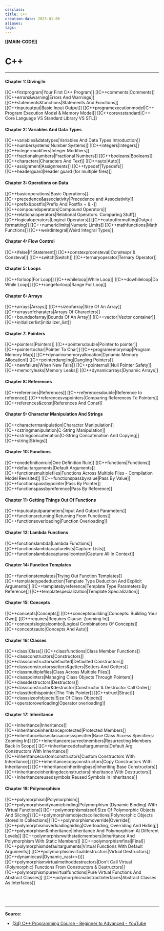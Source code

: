 ```yaml
---
cssclass:
title: C++
creation-date: 2023-01-06
aliases:
tags:
---
```

**[[MAIN-CODE]]**

# C++
---
#### **Chapter 1: Diving In**
[[C++firstprogram|Your First C++ Program]]
[[C++comments|Comments]]
[[C++errors&warning|Errors And Warnings]]
[[C++statements&functions|Statements And Functions]]
[[C++inputoutput|Basic Input Output]]
[[C++programexecutionmodel|C++ Program Execution Model & Memory Model]]
[[C++corevsstandard|C++ Core Language VS Standard Library VS STL]]

#### **Chapter 2: Variables And Data Types**
[[C++variables&datatypes|Variables And Data Types Introduction]]
[[C++numbersystems|Number Systems]]
[[C++integers|Integers]]
[[C++integermodifiers|Integer Modifiers]]
[[C++fractionalnumbers|Fractional Numbers]]
[[C++booleans|Booleans]]
[[C++characters|Characters And Text]]
[[C++auto|Auto]]
[[C++assignment|Assignments]]
[[C++typedef|Typedefs]]
[[C++headerguard|Header guard (for multiple files)]]

#### **Chapter 3: Operations on Data**
[[C++basicoperations|Basic Operations]]
[[C++precedence&associativity|Precedence and Associativity]]
[[C++prefix&postfix|Prefix And Postfix + & -]]
[[C++compoundoperators|Compound Operators]]
[[C++relationaloperators|Relational Operators: Comparing Stuff]]
[[C++logicaloperators|Logical Operators]]
[[C++outputformatting|Output formatting]]
[[C++numericlimits|Numeric Limits]]
[[C++mathfunctions|Math Functions]]
[[C++weirdintegral|Weird Integral Types]]

#### **Chapter 4: Flow Control**
[[C++ifelse|If Statement]]
[[C++constexprconsteval|Constexpr & Consteval]]
[[C++switch|Switch]]
[[C++ternaryoperator|Ternary Operator]]

#### **Chapter 5: Loops**
[[C++forloop|For Loop]]
[[C++whileloop|While Loop]]
[[C++dowhileloop|Do While Loop]]
[[C++rangeforloop|Range For Loop]]

#### **Chapter 6: Arrays**
[[C++arrays|Arrays]]
[[C++sizeofarray|Size Of An Array]]
[[C++arraysofcharaters|Arrays Of Characters]]
[[C++boundsofarray|Bounds Of An Array]]
[[C++vector|Vector container]]
[[C++initializerlist|initializer_list]]

#### **Chapter 7: Pointers**
[[C++pointers|Pointers]]
[[C++pointersdouble|Pointer to pointer]]
[[C++pointertochar|Pointer To Char]]
[[C++programemorymap|Program Memory Map]]
[[C++dynamicmemoryallocation|Dynamic Memory Allocation]]
[[C++pointerdangling|Dangling Pointers]]
[[C++newfailure|When New Fails]]
[[C++pointernull|Null Pointer Safety]]
[[C++memoryleaks|Memory Leaks]]
[[C++dynamicarrays|Dynamic Arrays]]

#### **Chapter 8: References**
[[C++references|References]]
[[C++referencesdouble|Reference to reference]]
[[C++referencesvspointers|Comparing References To Pointers]]
[[C++references&const|References And Const]]

#### **Chapter 9: Character Manipulation And Strings**
[[C++charactermanipulation|Character Manipulation]]
[[C++cstringmanipulation|C-String Manipulation]]
[[C++cstringconcatenation|C-String Concatenation And Copying]]
[[C++string|Strings]]

#### **Chapter 10: Functions**
[[C++onedefinitionrule|One Definition Rule]]
[[C++functions|Functions]]
[[C++defaultarguments|Default Arguments]]
[[C++functionsmultiplefiles|Functions Across Multiple Files - Compilation Model Revisited]]
[[C++functionspassbyvalue|Pass By Value]]
[[C++functionspassbypointer|Pass By Pointer]]
[[C++functionspassbyreference|Pass By Reference]]

#### **Chapter 11: Getting Things Out Of Functions**
[[C++inputoutputparameters|Input And Output Parameters]]
[[C++functionsreturning|Returning From Functions]]
[[C++functionsoverloading|Function Overloading]]

#### **Chapter 12: Lambda Functions**
[[C++functionslambda|Lambda Functions]]
[[C++functionslambdacapturelists|Capture Lists]]
[[C++functionslambdacaptureallcontext|Capture All In Context]]

#### **Chapter 14: Function Templates**
[[C++functionstemplates|Trying Out Function Templates]]
[[C++templatetypededuction|Template Type Deduction And Explicit Arguments]]
[[C++templatebyreference|Template Type Parameters By Reference]]
[[C++templatespecialization|Template Specialization]]

#### **Chapter 15: Concepts**
[[C++concepts|Concepts]]
[[C++conceptsbuilding|Concepts: Building Your Own]]
[[C++requires|Requires Clause: Zooming In]]
[[C++conceptslogicalcombo|Logical Combinations Of Concepts]]
[[C++conceptsauto|Concepts And Auto]]

#### **Chapter 16: Classes**
[[C++class|Class]]
[[C++classfunctions|Class Member Functions]]
[[C++classconstructors|Constructors]]
[[C++classconstructorsdefaulted|Defaulted Constructors]]
[[C++classconstructorssetters&getters|Setters And Getters]]
[[C++classmultiplefiles|Class Across Multiple Files]]
[[C++classpointers|Managing Class Objects Through Pointers]]
[[C++classdestructors|Destructors]]
[[C++classconstructor&destructor|Constructor & Destructor Call Order]]
[[C++classthethispointer|The This Pointer]]
[[C++struct|Struct]]
[[C++classsizeofobjects|Size Of Class Objects]]
[[C++operatoroverloading|Operator overloading]]

#### **Chapter 17: Inheritance**
[[C++inheritance|Inheritance]]
[[C++inheritanceinheritanceprotected|Protected Members]]
[[C++inheritancebaseclassaccessspecifier|Base Class Access Specifiers: Zooming In]]
[[C++inheritanceresurrectmembers|Resurrecting Members Back In Scope]]
[[C++inheritancedefaultarguments|Default Arg Constructors With Inheritance]]
[[C++inheritancecustomconstructors|Custom Constructors With Inheritance]]
[[C++inheritancecopyconstructors|Copy Constructors With Inheritance]]
[[C++inheritanceinheritingbase|Inheriting Base Constructors]]
[[C++inheritanceinheritingdeconstructors|Inheritance With Destructors]]
[[C++inheritancereusedsymbols|Reused Symbols In Inheritance]]

#### **Chapter 18: Polymorphism**
[[C++polymorphism|Polymorphism]]
[[C++polymorphismdynamicbinding|Polymorphism (Dynamic Binding) With Virtual Functions]]
[[C++polymorphismsizeof|Size Of Polymorphic Objects And Slicing]]
[[C++polymorphismobjectscollections|Polymorphic Objects Stored In Collections]]
[[C++polymorphismoverride|Override]]
[[C++polymorphismoverloadinghiding|Overloading, Overriding And Hiding]]
[[C++polymorphism&inheritance|Inheritance And Polymorphism At Different Levels]]
[[C++polymorphismwithstaticmembers|Inheritance And Polymorphism With Static Members]]
[[C++polymorphismfinal|Final]]
[[C++polymorphismdefaultarguments|Virtual Functions With Default Arguments]]
[[C++polymorphismvirtualdestructors|Virtual Destructors]]
[[C++dynamiccast|Dynamic_cast<>()]]
[[C++polymorphismvirtualmethoddestructors|Don't Call Virtual (Polymorphic) Functions From Constructors & Destructors]]
[[C++polymorphismpurevirtualfunctions|Pure Virtual Functions And Abstract Classes]]
[[C++polymorphismabstractinterfaces|Abstract Classes As Interfaces]]

<br>

# 
---
**Source:**
- [(34) C++ Programming Course - Beginner to Advanced - YouTube](https://www.youtube.com/watch?v=8jLOx1hD3_o)